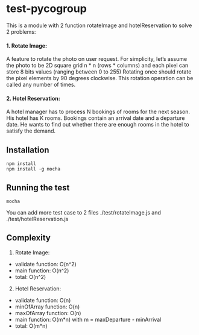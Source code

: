 # test-pycogroup
This is a module with 2 function rotateImage and hotelReservation to solve 2 problems:
#### 1. Rotate Image:
A feature to rotate the photo on user request.
For simplicity, let’s assume the photo to be 2D square grid n * n (rows * columns) and each pixel can store 8 bits values (ranging between 0 to 255)
Rotating once should rotate the pixel elements by 90 degrees clockwise. This rotation operation can be called any number of times.
#### 2. Hotel Reservation:
A hotel manager has to process N bookings of rooms for the next season. His hotel has K rooms. Bookings contain an arrival date and a departure date. He wants to find out whether there are enough rooms in the hotel to satisfy the demand.
## Installation
```
npm install
npm install -g mocha
```
## Running the test
```
mocha
```
You can add more test case to 2 files ./test/rotateImage.js and ./test/hotelReservation.js
## Complexity
1. Rotate Image:
- validate function: O(n^2)
- main function: O(n^2)
- total: O(n^2)
2. Hotel Reservation:
- validate function: O(n)
- minOfArray function: O(n)
- maxOfArray function: O(n)
- main function: O(m*n) with m = maxDeparture - minArrival
- total: O(m*n)

